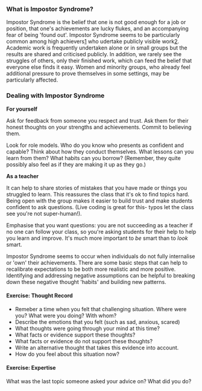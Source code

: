 ### What is Impostor Syndrome?

Impostor Syndrome is the belief that one is not good enough for a job or position, that one's achievements are lucky flukes, and an accompanying fear of being 'found out'. Impostor Syndrome seems to be particularly common among high achievers[1](https://en.wikipedia.org/wiki/Impostor_syndrome) who udertake publicly visible work[2](https://www.usenix.org/blog/impostor-syndrome-proof-yourself-and-your-community). Academic work is frequently undertaken alone or in small groups but the results are shared and criticised publicly. In addition, we rarely see the struggles of others, only their finished work, which can feed the belief that everyone else finds it easy. Women and minority groups, who already feel additional pressure to prove themselves in some settings, may be particularly affected. 

### Dealing with Impostor Syndrome
**For yourself**

Ask for feedback from someone you respect and trust. Ask them for their honest thoughts on your strengths and achievements. Commit to believing them.

Look for role models. Who do you know who presents as confident and capable? Think about how they conduct themselves. What lessons can you learn from them? What habits can you borrow? (Remember, they quite possibly also feel as if they are making it up as they go.)

**As a teacher** 

It can help to share stories of mistakes that you have made or things you struggled to learn. This reassures the class that it's ok to find topics hard. Being open with the group makes it easier to build trust and make students confident to ask questions. (Live coding is great for this- typos let the class see you're not super-human!).

Emphasise that you want questions: you are not succeeding as a teacher if no one can follow your class, so you're asking students for their help to help you learn and improve. It's much more important to *be* smart than to *look* smart. 

Impostor Syndrome seems to occur when individuals do not fully internalise or 'own' their achievements. There are some basic steps that can help to recalibrate expectations to be both more realistic and more positive. Identifying and addressing negative assumptions can be helpful to breaking down these negative thought 'habits' and building new patterns.

#### Exercise: Thought Record
* Remeber a time when you felt that challenging situation. Where were you? What were you doing? With whom?
* Describe the emotions that you felt (such as sad, anxious, scared)
* What thoughts were going through your mind at this time?
* What facts or evidence support these thoughts?
* What facts or evidence do not support these thoughts?
* Write an alternative thought that takes this evidence into account.
* How do you feel about this situation now?

#### Exercise: Expertise
What was the last topic someone asked your advice on? What did you do?
